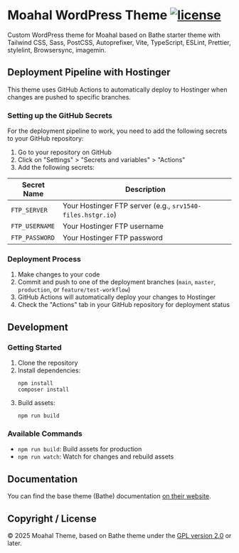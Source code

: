 # Moahal WordPress Theme [![license](https://img.shields.io/badge/license-GPL--2.0%2B-orange)](https://github.com/wp-bathe/bathe/blob/master/LICENSE)

Custom WordPress theme for Moahal based on Bathe starter theme with Tailwind CSS, Sass, PostCSS, Autoprefixer, Vite, TypeScript, ESLint, Prettier, stylelint, Browsersync, imagemin.

## Deployment Pipeline with Hostinger

This theme uses GitHub Actions to automatically deploy to Hostinger when changes are pushed to specific branches.

### Setting up the GitHub Secrets

For the deployment pipeline to work, you need to add the following secrets to your GitHub repository:

1. Go to your repository on GitHub
2. Click on "Settings" > "Secrets and variables" > "Actions"
3. Add the following secrets:

| Secret Name    | Description                                                |
| -------------- | ---------------------------------------------------------- |
| `FTP_SERVER`   | Your Hostinger FTP server (e.g., `srv1540-files.hstgr.io`) |
| `FTP_USERNAME` | Your Hostinger FTP username                                |
| `FTP_PASSWORD` | Your Hostinger FTP password                                |

### Deployment Process

1. Make changes to your code
2. Commit and push to one of the deployment branches (`main`, `master`, `production`, or `feature/test-workflow`)
3. GitHub Actions will automatically deploy your changes to Hostinger
4. Check the "Actions" tab in your GitHub repository for deployment status

## Development

### Getting Started

1. Clone the repository
2. Install dependencies:
   ```
   npm install
   composer install
   ```
3. Build assets:
   ```
   npm run build
   ```

### Available Commands

- `npm run build`: Build assets for production
- `npm run watch`: Watch for changes and rebuild assets

## Documentation

You can find the base theme (Bathe) documentation [on their website](https://ixkaito.github.io/bathe/).

## Copyright / License

© 2025 Moahal Theme, based on Bathe theme under the [GPL version 2.0](https://raw.githubusercontent.com/wp-bathe/bathe/master/LICENSE) or later.

